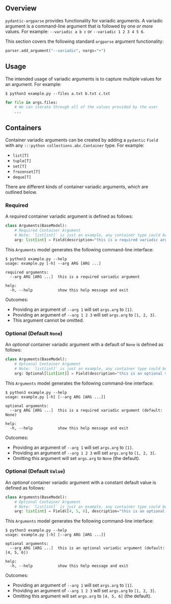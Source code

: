 ## Overview
`pydantic-argparse` provides functionality for variadic arguments. A variadic
argument is a command-line argument that is followed by one *or more* values.
For example: `--variadic a b c` or `--variadic 1 2 3 4 5 6`.

This section covers the following standard `argparse` argument functionality:

```python
parser.add_argument("--variadic", nargs="+")
```

## Usage
The intended usage of variadic arguments is to capture multiple values for an
argument. For example:

```console
$ python3 example.py --files a.txt b.txt c.txt
```

```python
for file in args.files:
    # We can iterate through all of the values provided by the user
    ...
```

## Containers
Container variadic arguments can be created by adding a `pydantic` `Field` with
any `:::python collections.abc.Container` type. For example:

* `list[T]`
* `tuple[T]`
* `set[T]`
* `frozenset[T]`
* `deque[T]`

There are different kinds of container variadic arguments, which are outlined
below.

### Required
A *required* container variadic argument is defined as follows:

```python
class Arguments(BaseModel):
    # Required Container Argument
    # Note: `list[int]` is just an example, any container type could be used
    arg: list[int] = Field(description="this is a required variadic argument")
```

This `Arguments` model generates the following command-line interface:

```console
$ python3 example.py --help
usage: example.py [-h] --arg ARG [ARG ...]

required arguments:
  --arg ARG [ARG ...]  this is a required variadic argument

help:
  -h, --help           show this help message and exit
```

Outcomes:

* Providing an argument of `--arg 1` will set `args.arg` to `[1]`.
* Providing an argument of `--arg 1 2 3` will set `args.arg` to `[1, 2, 3]`.
* This argument cannot be omitted.

### Optional (Default `None`)
An *optional* container variadic argument with a default of `None` is defined
as follows:

```python
class Arguments(BaseModel):
    # Optional Container Argument
    # Note: `list[int]` is just an example, any container type could be used
    arg: Optional[list[int]] = Field(description="this is an optional variadic argument")
```

This `Arguments` model generates the following command-line interface:

```console
$ python3 example.py --help
usage: example.py [-h] [--arg ARG [ARG ...]]

optional arguments:
  --arg ARG [ARG ...]  this is a required variadic argument (default: None)

help:
  -h, --help           show this help message and exit
```

Outcomes:

* Providing an argument of `--arg 1` will set `args.arg` to `[1]`.
* Providing an argument of `--arg 1 2 3` will set `args.arg` to `[1, 2, 3]`.
* Omitting this argument will set `args.arg` to `None` (the default).

### Optional (Default `Value`)
An *optional* container variadic argument with a constant default value is
defined as follows:

```python
class Arguments(BaseModel):
    # Optional Container Argument
    # Note: `list[int]` is just an example, any container type could be used
    arg: list[int] = Field([4, 5, 6], description="this is an optional variadic argument")
```

This `Arguments` model generates the following command-line interface:

```console
$ python3 example.py --help
usage: example.py [-h] [--arg ARG [ARG ...]]

optional arguments:
  --arg ARG [ARG ...]  this is an optional variadic argument (default: [4, 5, 6])

help:
  -h, --help           show this help message and exit
```

Outcomes:

* Providing an argument of `--arg 1` will set `args.arg` to `[1]`.
* Providing an argument of `--arg 1 2 3` will set `args.arg` to `[1, 2, 3]`.
* Omitting this argument will set `args.arg` to `[4, 5, 6]` (the default).
